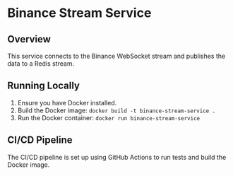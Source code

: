 # Binance Stream Service

## Overview

This service connects to the Binance WebSocket stream and publishes the data to a Redis stream.

## Running Locally

1. Ensure you have Docker installed.
2. Build the Docker image: `docker build -t binance-stream-service .`
3. Run the Docker container: `docker run binance-stream-service`

## CI/CD Pipeline

The CI/CD pipeline is set up using GitHub Actions to run tests and build the Docker image.
